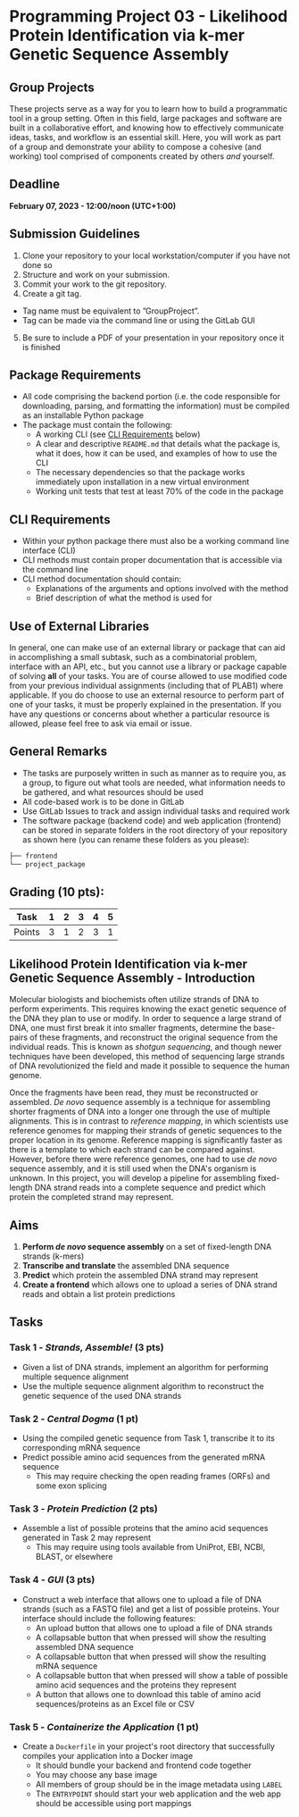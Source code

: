# Programming Project 03 - Likelihood Protein Identification via k-mer Genetic Sequence Assembly

## Group Projects
These projects serve as a way for you to learn how to build a programmatic tool in a group setting. Often in this field, large packages and software are built in a collaborative effort, and knowing how to effectively communicate ideas, tasks, and workflow is an essential skill. Here, you will work as part of a group and demonstrate your ability to compose a cohesive (and working) tool comprised of components created by others *and* yourself.

## Deadline
**February 07, 2023 - 12:00/noon (UTC+1:00)**

## Submission Guidelines
1. Clone your repository to your local workstation/computer if you have not done so
2. Structure and work on your submission.
3. Commit your work to the git repository.
4. Create a git tag.
  * Tag name must be equivalent to ”GroupProject”.
  * Tag can be made via the command line or using the GitLab GUI
5. Be sure to include a PDF of your presentation in your repository once it is finished

## Package Requirements
* All code comprising the backend portion (i.e. the code responsible for downloading, parsing, and formatting the information) must be compiled as an installable Python package
* The package must contain the following:
    * A working CLI (see [CLI Requirements](#cli-requirements) below)
    * A clear and descriptive `README.md` that details what the package is, what it does, how it can be used, and examples of how to use the CLI
    * The necessary dependencies so that the package works immediately upon installation in a new virtual environment
    * Working unit tests that test at least 70% of the code in the package

## CLI Requirements
* Within your python package there must also be a working command line interface (CLI)
* CLI methods must contain proper documentation that is accessible via the command line
* CLI method documentation should contain:
    * Explanations of the arguments and options involved with the method
    * Brief description of what the method is used for

## Use of External Libraries
In general, one can make use of an external library or package that can aid in accomplishing a small subtask, such as a combinatorial problem, interface with an API, etc., but you cannot use a library or package capable of solving __all__ of your tasks. You are of course allowed to use modified code from your previous individual assignments (including that of PLAB1) where applicable. If you do choose to use an external resource to perform part of one of your tasks, it must be properly explained in the presentation. If you have any questions or concerns about whether a particular resource is allowed, please feel free to ask via email or issue.

## General Remarks
* The tasks are purposely written in such as manner as to require you, as a group, to figure out what tools are needed, what information needs to be gathered, and what resources should be used
* All code-based work is to be done in GitLab
* Use GitLab Issues to track and assign individual tasks and required work
* The software package (backend code) and web application (frontend) can be stored in separate folders in the root directory of your repository as shown here (you can rename these folders as you please):
```bash
├── frontend
└── project_package
```

## Grading (10 pts):

| Task | 1 | 2 | 3 | 4 | 5 |
|:---:|:---:|:---:|:---:|:---:|:---:|
| Points | 3 | 1 | 2 | 3 | 1 |

<div style="page-break-after: always"></div>

## Likelihood Protein Identification via k-mer Genetic Sequence Assembly - Introduction
Molecular biologists and biochemists often utilize strands of DNA to perform experiments. This requires knowing the exact genetic sequence of the DNA they plan to use or modify. In order to sequence a large strand of DNA, one must first break it into smaller fragments, determine the base-pairs of these fragments, and reconstruct the original sequence from the individual reads. This is known as *shotgun sequencing*, and though newer techniques have been developed, this method of sequencing large strands of DNA revolutionized the field and made it possible to sequence the human genome.

Once the fragments have been read, they must be reconstructed or assembled. *De novo* sequence assembly is a technique for assembling shorter fragments of DNA into a longer one through the use of multiple alignments. This is in contrast to *reference mapping*, in which scientists use reference genomes for mapping their strands of genetic sequences to the proper location in its genome. Reference mapping is significantly faster as there is a template to which each strand can be compared against. However, before there were reference genomes, one had to use *de novo* sequence assembly, and it is still used when the DNA's organism is unknown. In this project, you will develop a pipeline for assembling fixed-length DNA strand reads into a complete sequence and predict which protein the completed strand may represent.


## Aims
1. __Perform *de novo* sequence assembly__ on a set of fixed-length DNA strands (k-mers)
2. __Transcribe and translate__ the assembled DNA sequence
3. __Predict__ which protein the assembled DNA strand may represent
4. __Create a frontend__ which allows one to upload a series of DNA strand reads and obtain a list protein predictions

## Tasks

### Task 1 - *Strands, Assemble!* (3 pts)
* Given a list of DNA strands, implement an algorithm for performing multiple sequence alignment
* Use the multiple sequence alignment algorithm to reconstruct the genetic sequence of the used DNA strands

### Task 2 - *Central Dogma* (1 pt)
* Using the compiled genetic sequence from Task 1, transcribe it to its corresponding mRNA sequence
* Predict possible amino acid sequences from the generated mRNA sequence
    * This may require checking the open reading frames (ORFs) and some exon splicing

### Task 3 - *Protein Prediction* (2 pts)
* Assemble a list of possible proteins that the amino acid sequences generated in Task 2 may represent
    * This may require using tools available from UniProt, EBI, NCBI, BLAST, or elsewhere

### Task 4 - *GUI* (3 pts)
* Construct a web interface that allows one to upload a file of DNA strands (such as a FASTQ file) and get a list of possible proteins. Your interface should include the following features:
    * An upload button that allows one to upload a file of DNA strands
    * A collapsable button that when pressed will show the resulting assembled DNA sequence
    * A collapsable button that when pressed will show the resulting mRNA sequence
    * A collapsable button that when pressed will show a table of possible amino acid sequences and the proteins they represent
    * A button that allows one to download this table of amino acid sequences/proteins as an Excel file or CSV

### Task 5 - *Containerize the Application* (1 pt)
* Create a `Dockerfile` in your project's root directory that successfully compiles your application into a Docker image
    * It should bundle your backend and frontend code together
    * You may choose any base image
    * All members of group should be in the image metadata using `LABEL`
    * The `ENTRYPOINT` should start your web application and the web app should be accessible using port mappings

